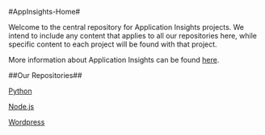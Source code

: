#AppInsights-Home#

Welcome to the central repository for Application Insights projects. We intend to include any content that applies to all our repositories here, while specific content to each project will be found with that project.

More information about Application Insights can be found [here](http://azure.microsoft.com/en-us/documentation/articles/app-insights-get-started/).


##Our Repositories##

[Python](https://github.com/Microsoft/AppInsights-Python)

[Node.js](https://github.com/Microsoft/AppInsights-node.js)

[Wordpress](https://wordpress.org/plugins/application-insights/)





